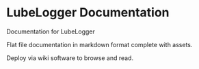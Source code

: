 # LubeLogger Documentation
Documentation for LubeLogger

Flat file documentation in markdown format complete with assets.

Deploy via wiki software to browse and read.
